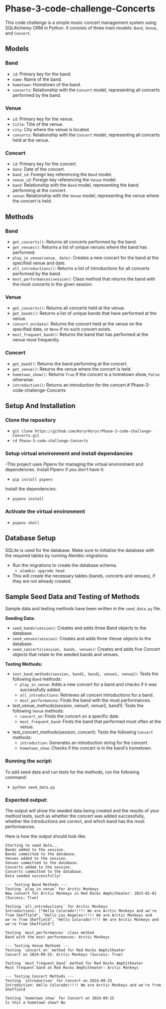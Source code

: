 # Phase-3-code-challenge-Concerts

This code challenge is a simple music concert management system using SQLAlchemy ORM in Python. It consists of three main models: `Band`, `Venue`, and `Concert`.

## Models

### Band

- `id`: Primary key for the band.
- `name`: Name of the band.
- `hometown`: Hometown of the band.
- `concerts`: Relationship with the `Concert` model, representing all concerts performed by the band.

### Venue

- `id`: Primary key for the venue.
- `title`: Title of the venue.
- `city`: City where the venue is located.
- `concerts`: Relationship with the `Concert` model, representing all concerts held at the venue.

### Concert

- `id`: Primary key for the concert.
- `date`: Date of the concert.
- `band_id`: Foreign key referencing the `Band` model.
- `venue_id`: Foreign key referencing the `Venue` model.
- `band`: Relationship with the `Band` model, representing the band performing at the concert.
- `venue`: Relationship with the `Venue` model, representing the venue where the concert is held.

## Methods

### Band

- `get_concerts()`: Returns all concerts performed by the band.
- `get_venues()`: Returns a list of unique venues where the band has performed.
- `play_in_venue(venue, date)`: Creates a new concert for the band at the specified venue and date.
- `all_introductions()`: Returns a list of introductions for all concerts performed by the band.
- `most_performances(session)`: Class method that returns the band with the most concerts in the given session.

### Venue

- `get_concerts()`: Returns all concerts held at the venue.
- `get_bands()`: Returns a list of unique bands that have performed at the venue.
- `concert_on(date)`: Returns the concert held at the venue on the specified date, or `None` if no such concert exists.
- `most_frequent_band()`: Returns the band that has performed at the venue most frequently.

### Concert

- `get_band()`: Returns the band performing at the concert.
- `get_venue()`: Returns the venue where the concert is held.
- `hometown_show()`: Returns `True` if the concert is a hometown show, `False` otherwise.
- `introduction()`: Returns an introduction for the concert.# Phase-3-code-challenge-Concerts

## Setup And Installation

### Clone the repository

- `git clone https://github.com/KoryrKoryr/Phase-3-code-challenge-Concerts.git`
- `cd Phase-3-code-challenge-Concerts`

### Setup virtual environment and install dependancies

-This project uses Pipenv for managing the virtual environment and dependencies. Install Pipenv if you don’t have it:

- `pip install pipenv`

Install the dependencies:

- `pipenv install`

### Activate the virtual environment

- `pipenv shell`

## Database Setup

SQLite is used for the database. Make sure to initialize the database with the required tables by running Alembic migrations.

- Run the migrations to create the database schema.
  - `alembic upgrade head`
- This will create the necessary tables (bands, concerts and venues), if they are not already created.

## Sample Seed Data and Testing of Methods

Sample data and testing methods have been written in the `seed_data.py` file.

**Seeding Data:**

- `seed_bands(session)`: Creates and adds three Band objects to the database.
- `seed_venues(session)`: Creates and adds three Venue objects to the database.
- `seed_concerts(session, bands, venues)`: Creates and adds five Concert objects that relate to the seeded bands and venues.

**Testing Methods:**

- `test_band_methods(session, band1, band2, venue1, venue2)`: Tests the following `Band` methods:
  - `play_in_venue`: Adds a new concert for a band and checks if it was successfully added.
  - `all_introductions`: Retrieves all concert introductions for a band.
  - `most_performances`: Finds the band with the most performances.
- test_venue_methods(session, venue1, venue2, band1): Tests the following `Venue` methods:
  - `concert_on`: Finds the concert on a specific date.
  - `most_frequent_band`: Finds the band that performed most often at the venue.
- test_concert_methods(session, concert): Tests the following `Concert` methods:
  - `introduction`: Generates an introduction string for the concert.
  - `hometown_show`: Checks if the concert is in the band's hometown.

### Running the script:

To add seed data and run tests for the methods, run the following command:

- `python seed_data.py`

### Expected output:

The output will show the seeded data being created and the results of your method tests, such as whether the concert was added successfully, whether the introductions are correct, and which band has the most performances.

Here is how the output should look like:

```
Starting to seed data...
Bands added to the session.
Bands committed to the database.
Venues added to the session.
Venues committed to the database.
Concerts added to the session.
Concerts committed to the database.
Data seeded successfully!

--- Testing Band Methods ---
Testing `play_in_venue` for Arctic Monkeys
New concert for Arctic Monkeys in Red Rocks Amphitheater: 2025-01-01 (Success: True)

Testing `all_introductions` for Arctic Monkeys
Introductions: ["Hello Colorado!!!!! We are Arctic Monkeys and we're from Sheffield", "Hello Los Angeles!!!!! We are Arctic Monkeys and we're from Sheffield", "Hello Colorado!!!!! We are Arctic Monkeys and we're from Sheffield"]

Testing `most_performances` class method
Band with the most performances: Arctic Monkeys

--- Testing Venue Methods ---
Testing `concert_on` method for Red Rocks Amphitheater
Concert on 2024-09-25: Arctic Monkeys (Success: True)

Testing `most_frequent_band` method for Red Rocks Amphitheater
Most frequent band at Red Rocks Amphitheater: Arctic Monkeys

--- Testing Concert Methods ---
Testing `introduction` for Concert on 2024-09-25
Introduction: Hello Colorado!!!!! We are Arctic Monkeys and we're from Sheffield

Testing `hometown_show` for Concert on 2024-09-25
Is this a hometown show? No
```
